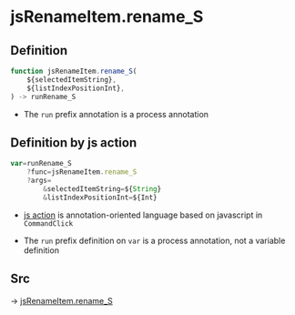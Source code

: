 # jsRenameItem.rename_S

## Definition

```js.js
function jsRenameItem.rename_S(
	${selectedItemString},
	${listIndexPositionInt},
) -> runRename_S
```

- The `run` prefix annotation is a process annotation
## Definition by js action

```js.js
var=runRename_S
	?func=jsRenameItem.rename_S
	?args=
		&selectedItemString=${String}
		&listIndexPositionInt=${Int}
```

- [js action](#) is annotation-oriented language based on javascript in `CommandClick`

- The `run` prefix definition on `var` is a process annotation, not a variable definition

## Src

-> [jsRenameItem.rename_S](https://github.com/puutaro/CommandClick/blob/master/app/src/main/java/com/puutaro/commandclick/fragment_lib/terminal_fragment/js_interface/list_index/JsRenameItem.kt#L26)



